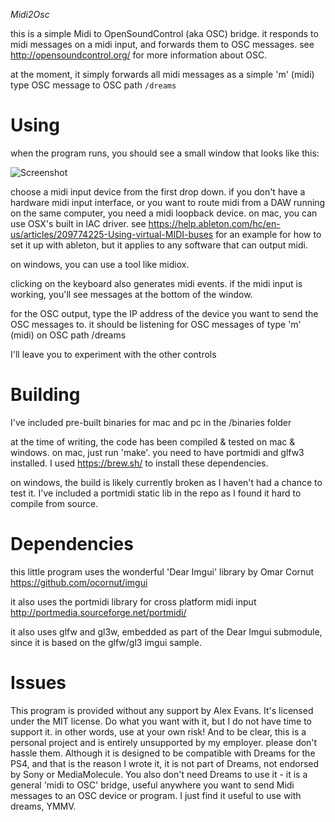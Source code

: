 *Midi2Osc*

this is a simple Midi to OpenSoundControl (aka OSC) bridge.
it responds to midi messages on a midi input, and forwards them to OSC messages.
see http://opensoundcontrol.org/ for more information about OSC.

at the moment, it simply forwards all midi messages as a simple 'm' (midi) type OSC message to OSC path `/dreams`

Using
=====
when the program runs, you should see a small window that looks like this:

![Screenshot](https://github.com/mmalex/midi2osc/blob/master/screenshot.png)
  
choose a midi input device from the first drop down. if you don't have a hardware midi input interface,
or you want to route midi from a DAW running on the same computer, you need a midi loopback device.
on mac, you can use OSX's built in IAC driver. 
see https://help.ableton.com/hc/en-us/articles/209774225-Using-virtual-MIDI-buses 
for an example for how to set it up with ableton, but it applies to any software that can output midi.

on windows, you can use a tool like midiox.

clicking on the keyboard also generates midi events. if the midi input is working, you'll see messages at the bottom of the window.

for the OSC output, type the IP address of the device you want to send the OSC messages to.
it should be listening for OSC messages of type 'm' (midi) on OSC path /dreams

I'll leave you to experiment with the other controls

Building
========
I've included pre-built binaries for mac and pc in the /binaries folder

at the time of writing, the code has been compiled & tested on mac & windows.
on mac, just run 'make'. you need to have portmidi and glfw3 installed.
I used https://brew.sh/ to install these dependencies.

on windows, the build is likely currently broken as I haven't had a chance to test it.
I've included a portmidi static lib in the repo as I found it hard to compile from source.

Dependencies
============

this little program uses the wonderful 'Dear Imgui' library by Omar Cornut
https://github.com/ocornut/imgui

it also uses the portmidi library for cross platform midi input
http://portmedia.sourceforge.net/portmidi/

it also uses glfw and gl3w, embedded as part of the Dear Imgui submodule, since it is based on the glfw/gl3 imgui sample.

Issues
======
This program is provided without any support by Alex Evans.
It's licensed under the MIT license.
Do what you want with it, but I do not have time to support it.
in other words, use at your own risk!
And to be clear, this is a personal project and is entirely unsupported by my employer. please don't hassle them.
Although it is designed to be compatible with Dreams for the PS4, and that is the reason I wrote it, it is not part of Dreams, not endorsed by Sony or MediaMolecule.
You also don't need Dreams to use it - it is a general 'midi to OSC' bridge, useful anywhere you want to send Midi messages to an OSC device or program. 
I just find it useful to use with dreams, YMMV.

